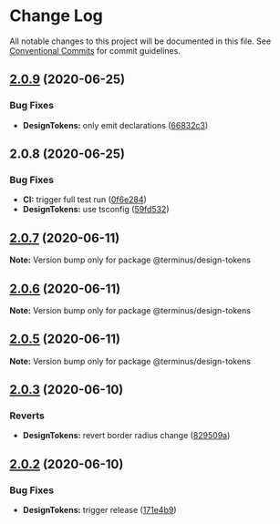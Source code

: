 # Change Log

All notable changes to this project will be documented in this file.
See [Conventional Commits](https://conventionalcommits.org) for commit guidelines.

## [2.0.9](https://github.com/GetTerminus/terminus-oss/compare/@terminus/design-tokens@2.0.8...@terminus/design-tokens@2.0.9) (2020-06-25)


### Bug Fixes

* **DesignTokens:** only emit declarations ([66832c3](https://github.com/GetTerminus/terminus-oss/commit/66832c3594baa0cb53a9a6acbef77f3284130c3e))





## 2.0.8 (2020-06-25)


### Bug Fixes

* **CI:** trigger full test run ([0f6e284](https://github.com/GetTerminus/terminus-oss/commit/0f6e284ea60cb8479975a866c6e1d8ed02fed9aa))
* **DesignTokens:** use tsconfig ([59fd532](https://github.com/GetTerminus/terminus-oss/commit/59fd5326121f7a4037066cd4858ce60837b71e9e))





## [2.0.7](https://github.com/GetTerminus/terminus-oss/compare/@terminus/design-tokens@2.0.3...@terminus/design-tokens@2.0.7) (2020-06-11)

**Note:** Version bump only for package @terminus/design-tokens





## [2.0.6](https://github.com/GetTerminus/terminus-oss/compare/@terminus/design-tokens@2.0.3...@terminus/design-tokens@2.0.6) (2020-06-11)

**Note:** Version bump only for package @terminus/design-tokens





## [2.0.5](https://github.com/GetTerminus/terminus-oss/compare/@terminus/design-tokens@2.0.3...@terminus/design-tokens@2.0.5) (2020-06-11)

**Note:** Version bump only for package @terminus/design-tokens





## [2.0.3](https://github.com/GetTerminus/terminus-oss/compare/@terminus/design-tokens@2.0.2...@terminus/design-tokens@2.0.3) (2020-06-10)


### Reverts

* **DesignTokens:** revert border radius change ([829509a](https://github.com/GetTerminus/terminus-oss/commit/829509a3247180e336f196200a96096f1e5dd57e))





## [2.0.2](https://github.com/GetTerminus/terminus-oss/compare/@terminus/design-tokens@2.0.1...@terminus/design-tokens@2.0.2) (2020-06-10)


### Bug Fixes

* **DesignTokens:** trigger release ([171e4b9](https://github.com/GetTerminus/terminus-oss/commit/171e4b94ac8873eab0c7f3f59e6d1bb57dfc8e25))
